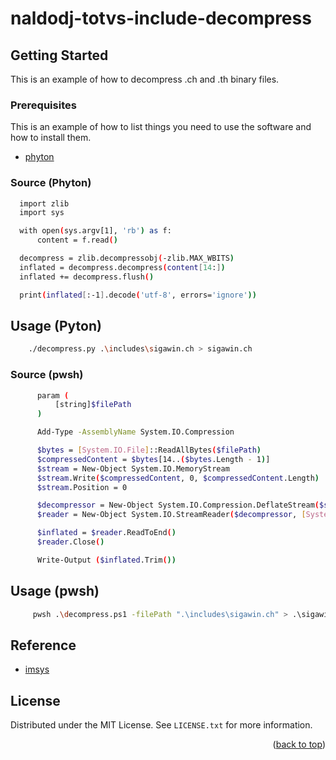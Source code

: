 # naldodj-totvs-include-decompress
<!-- GETTING STARTED -->
## Getting Started

This is an example of how to decompress .ch and .th binary files.

### Prerequisites

This is an example of how to list things you need to use the software and how to install them.
* [phyton](https://www.python.org/)

### Source (Phyton)

  ```sh
    import zlib
    import sys

    with open(sys.argv[1], 'rb') as f:
        content = f.read()

    decompress = zlib.decompressobj(-zlib.MAX_WBITS)
    inflated = decompress.decompress(content[14:])
    inflated += decompress.flush()

    print(inflated[:-1].decode('utf-8', errors='ignore'))
  ```

<!-- USAGE EXAMPLES -->
## Usage (Pyton)

```sh
    ./decompress.py .\includes\sigawin.ch > sigawin.ch
  ```
### Source (pwsh)

  ```sh
        param (
            [string]$filePath
        )

        Add-Type -AssemblyName System.IO.Compression

        $bytes = [System.IO.File]::ReadAllBytes($filePath)
        $compressedContent = $bytes[14..($bytes.Length - 1)]
        $stream = New-Object System.IO.MemoryStream
        $stream.Write($compressedContent, 0, $compressedContent.Length)
        $stream.Position = 0

        $decompressor = New-Object System.IO.Compression.DeflateStream($stream, [System.IO.Compression.CompressionMode]::Decompress)
        $reader = New-Object System.IO.StreamReader($decompressor, [System.Text.Encoding]::UTF8)

        $inflated = $reader.ReadToEnd()
        $reader.Close()

        Write-Output ($inflated.Trim())
  ```

<!-- USAGE EXAMPLES -->
## Usage (pwsh)

```sh
     pwsh .\decompress.ps1 -filePath ".\includes\sigawin.ch" > .\sigawin.ch
  ```

<!-- REFERENCE -->
## Reference
* [imsys](https://github.com/imsys/Protheus-Include)

<!-- LICENSE -->
## License

Distributed under the MIT License. See `LICENSE.txt` for more information.

<!-- MARKDOWN LINKS & IMAGES -->
<!-- https://www.markdownguide.org/basic-syntax/#reference-style-links -->
[contributors-shield]: https://img.shields.io/github/contributors/othneildrew/Best-README-Template.svg?style=for-the-badge
[phyton-url]: https://www.python.org/

<p align="right">(<a href="#readme-top">back to top</a>)</p>
